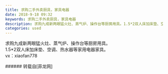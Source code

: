 ```yaml
---
title: 求购二手外卖厨具，家具电器
date: 2018-9-18 09:32
keywords: 求购二手外卖厨具，家具电器
description: 求购九成新两眼猛火灶、蒸气炉、操作台等厨房用具。1.5*2双人床加床垫、空调、热水器等家用电器家具。vx：xiaofan778
categories: used
---
```

<td class="t_f" id="postmessage_1821402">

求购九成新两眼猛火灶、蒸气炉、操作台等厨房用具。<br/>
1.5*2双人床加床垫、空调、热水器等家用电器家具。<br/>
vx：xiaofan778<br/>
</td>
###### 转载自[菲龙网]